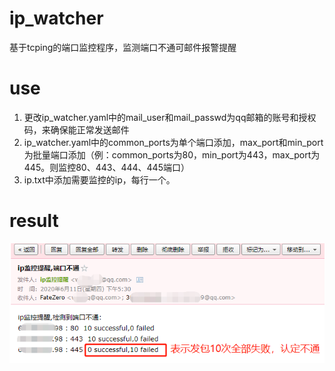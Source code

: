 # ip_watcher
基于tcping的端口监控程序，监测端口不通可邮件报警提醒
# use
1. 更改ip_watcher.yaml中的mail_user和mail_passwd为qq邮箱的账号和授权码，来确保能正常发送邮件
2. ip_watcher.yaml中的common_ports为单个端口添加，max_port和min_port为批量端口添加（例：common_ports为80，min_port为443，max_port为445。则监控80、443、444、445端口）
3. ip.txt中添加需要监控的ip，每行一个。
# result
![](img\1.jpg)
